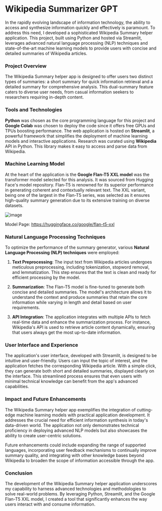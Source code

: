 # Wikipedia Summarizer GPT

In the rapidly evolving landscape of information technology, the ability to access and synthesize information quickly and effectively is paramount. To address this need, I developed a sophisticated Wikipedia Summary helper application. This project, built using Python and hosted via Streamlit, leverages advanced natural language processing (NLP) techniques and state-of-the-art machine learning models to provide users with concise and detailed summaries of Wikipedia articles.

### Project Overview

The Wikipedia Summary helper app is designed to offer users two distinct types of summaries: a short summary for quick information retrieval and a detailed summary for comprehensive analysis. This dual-summary feature caters to diverse user needs, from casual information seekers to researchers requiring in-depth content.

### Tools and Technologies

**Python** was chosen as the core programming language for this project and **Google Colab** was chosen to deploy the code since it offers free GPUs and TPUs boosting performance. The web application is hosted on **Streamlit**, a powerful framework that simplifies the deployment of machine learning models and interactive applications. Research was curated using **Wikipedia** API in Python. This library makes it easy to access and parse data from Wikipedia.

### Machine Learning Model

At the heart of the application is the **Google Flan-T5 XXL model** was the transformer model selected for this analysis. It was sourced from Hugging Face's model repository. Flan-T5 is renowned for its superior performance in generating coherent and contextually relevant text. The XXL variant, being one of the largest in the Flan-T5 series, was selected as it ensures high-quality summary generation due to its extensive training on diverse datasets.

![image](https://github.com/GanVib18/Wikipedia-Summarizer-GPT/assets/89754504/2325c6dc-d3f2-4e65-aeb2-f60902b55998)

Model Page: https://huggingface.co/google/flan-t5-xxl

### Natural Language Processing Techniques

To optimize the performance of the summary generator, various **Natural Language Processing (NLP) techniques** were employed:

1. **Text Preprocessing**: The input text from Wikipedia articles undergoes meticulous preprocessing, including tokenization, stopword removal, and lemmatization. This step ensures that the text is clean and ready for efficient processing by the model.

2. **Summarization**: The Flan-T5 model is fine-tuned to generate both concise and detailed summaries. The model's architecture allows it to understand the context and produce summaries that retain the core information while varying in length and detail based on user requirements.

3. **API Integration**: The application integrates with multiple APIs to fetch real-time data and enhance the summarization process. For instance, Wikipedia's API is used to retrieve article content dynamically, ensuring that users always get the most up-to-date information.

### User Interface and Experience

The application's user interface, developed with Streamlit, is designed to be intuitive and user-friendly. Users can input the topic of interest, and the application fetches the corresponding Wikipedia article. With a simple click, they can generate both short and detailed summaries, displayed clearly on the interface. This streamlined process ensures that even users with minimal technical knowledge can benefit from the app's advanced capabilities.

### Impact and Future Enhancements

The Wikipedia Summary helper app exemplifies the integration of cutting-edge machine learning models with practical application development. It addresses the crucial need for efficient information synthesis in today's data-driven world. The application not only demonstrates technical proficiency in deploying advanced NLP models but also showcases the ability to create user-centric solutions.

Future enhancements could include expanding the range of supported languages, incorporating user feedback mechanisms to continually improve summary quality, and integrating with other knowledge bases beyond Wikipedia to broaden the scope of information accessible through the app.

### Conclusion

The development of the Wikipedia Summary helper application underscores my capability to harness advanced technologies and methodologies to solve real-world problems. By leveraging Python, Streamlit, and the Google Flan-T5 XXL model, I created a tool that significantly enhances the way users interact with and consume information.
